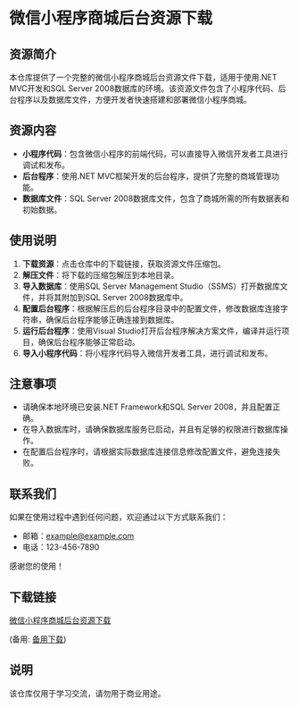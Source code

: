 # 微信小程序商城后台资源下载

## 资源简介

本仓库提供了一个完整的微信小程序商城后台资源文件下载，适用于使用.NET MVC开发和SQL Server 2008数据库的环境。该资源文件包含了小程序代码、后台程序以及数据库文件，方便开发者快速搭建和部署微信小程序商城。

## 资源内容

- **小程序代码**：包含微信小程序的前端代码，可以直接导入微信开发者工具进行调试和发布。
- **后台程序**：使用.NET MVC框架开发的后台程序，提供了完整的商城管理功能。
- **数据库文件**：SQL Server 2008数据库文件，包含了商城所需的所有数据表和初始数据。

## 使用说明

1. **下载资源**：点击仓库中的下载链接，获取资源文件压缩包。
2. **解压文件**：将下载的压缩包解压到本地目录。
3. **导入数据库**：使用SQL Server Management Studio（SSMS）打开数据库文件，并将其附加到SQL Server 2008数据库中。
4. **配置后台程序**：根据解压后的后台程序目录中的配置文件，修改数据库连接字符串，确保后台程序能够正确连接到数据库。
5. **运行后台程序**：使用Visual Studio打开后台程序解决方案文件，编译并运行项目，确保后台程序能够正常启动。
6. **导入小程序代码**：将小程序代码导入微信开发者工具，进行调试和发布。

## 注意事项

- 请确保本地环境已安装.NET Framework和SQL Server 2008，并且配置正确。
- 在导入数据库时，请确保数据库服务已启动，并且有足够的权限进行数据库操作。
- 在配置后台程序时，请根据实际数据库连接信息修改配置文件，避免连接失败。

## 联系我们

如果在使用过程中遇到任何问题，欢迎通过以下方式联系我们：

- 邮箱：example@example.com
- 电话：123-456-7890

感谢您的使用！

## 下载链接
[微信小程序商城后台资源下载](https://pan.quark.cn/s/47beefd94f11) 

(备用: [备用下载](https://pan.baidu.com/s/1GmpttZClqWuKVzBdRUXn8w?pwd=1234))

## 说明

该仓库仅用于学习交流，请勿用于商业用途。
